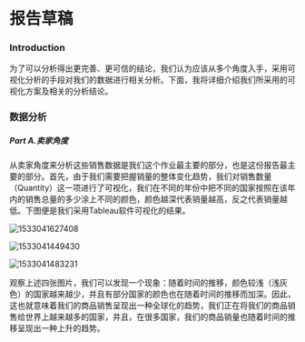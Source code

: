 # 报告草稿

### Introduction

​	为了可以分析得出更完善、更可信的结论，我们认为应该从多个角度入手，采用可视化分析的手段对我们的数据进行相关分析。下面，我将详细介绍我们所采用的可视化方案及相关的分析结论。

### 数据分析

##### Part A.卖家角度

​	从卖家角度来分析这些销售数据是我们这个作业最主要的部分，也是这份报告最主要的部分。首先，由于我们需要把握销量的整体变化趋势，我们对销售数量（Quantity）这一项进行了可视化，我们在不同的年份中把不同的国家按照在该年内的销售总量的多少涂上不同的颜色，颜色越深代表销量越高，反之代表销量越低。下图便是我们采用Tableau软件可视化的结果。

![1533041627408](C:\Users\zheng\AppData\Local\Temp\1533041627408.png)

![1533041449430](C:\Users\zheng\AppData\Local\Temp\1533041449430.png)

![1533041483231](C:\Users\zheng\AppData\Local\Temp\1533041483231.png)

​	观察上述四张图片，我们可以发现一个现象：随着时间的推移，颜色较浅（浅灰色）的国家越来越少，并且有部分国家的颜色也在随着时间的推移而加深。因此，这也就意味着我们的商品销售呈现出一种全球化的趋势，我们正在将我们的商品销售给世界上越来越多的国家，并且，在很多国家，我们的商品销量也随着时间的推移呈现出一种上升的趋势。





